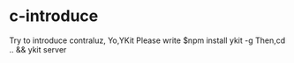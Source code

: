 # c-introduce
Try to introduce contraluz, Yo,YKit
Please write $npm install ykit -g
Then,cd ..  && ykit server
